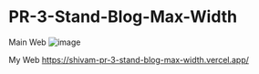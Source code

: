 # PR-3-Stand-Blog-Max-Width

Main Web
![image](https://github.com/user-attachments/assets/36ec6996-d0c5-441f-9498-8a258d0ec522)

My Web
https://shivam-pr-3-stand-blog-max-width.vercel.app/
